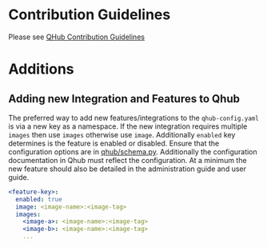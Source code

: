 # Contribution Guidelines

Please see [QHub Contribution Guidelines](https://github.com/Quansight/qhub/blob/main/CONTRIBUTING.md)

# Additions

## Adding new Integration and Features to Qhub

The preferred way to add new features/integrations to the `qhub-config.yaml` is via a new key as a namespace. If the new
integration requires multiple `images` then use `images` otherwise use `image`. Additionally `enabled` key determines is
the feature is enabled or disabled. Ensure that the configuration options are in
[qhub/schema.py](https://github.com/Quansight/qhub/blob/main/qhub/schema.py). Additionally the configuration
documentation in Qhub must reflect the configuration. At a minimum the new feature should also be detailed in the
administration guide and user guide.

```yaml
<feature-key>:
  enabled: true
  image: <image-name>:<image-tag>
  images:
    <image-a>: <image-name>:<image-tag>
    <image-b>: <image-name>:<image-tag>
    ...
```
